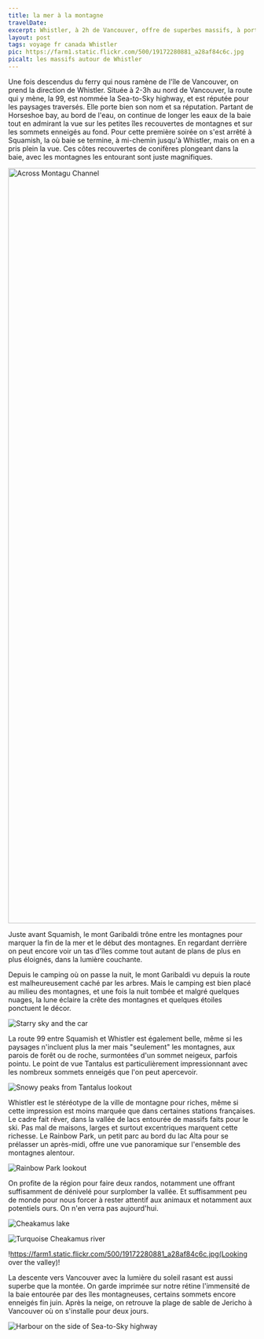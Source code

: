 ```yaml
---
title: la mer à la montagne
travelDate:
excerpt: Whistler, à 2h de Vancouver, offre de superbes massifs, à portée de la côte océanique
layout: post
tags: voyage fr canada Whistler
pic: https://farm1.static.flickr.com/500/19172280881_a28af84c6c.jpg
picalt: les massifs autour de Whistler
---
```

Une fois descendus du ferry qui nous ramène de l'île de Vancouver, on prend la direction de Whistler. Située à 2-3h au nord de Vancouver, la route qui y mène, la 99, est nommée la Sea-to-Sky highway, et est réputée pour les paysages traversés. Elle porte bien son nom et sa réputation. Partant de Horseshoe bay, au bord de l'eau, on continue de longer les eaux de la baie tout en admirant la vue sur les petites îles recouvertes de montagnes et sur les sommets enneigés au fond. Pour cette première soirée on s'est arrêté à Squamish, la où baie se termine, à mi-chemin jusqu'à Whistler, mais on en a pris plein la vue. Ces côtes recouvertes de conifères plongeant dans la baie, avec les montagnes les entourant sont juste magnifiques.

<a data-flickr-embed="true"  href="https://www.flickr.com/photos/107938954@N05/18982198349/in/album-72157654671200600/" title="Across Montagu Channel"><img src="https://c6.staticflickr.com/1/544/18982198349_4ffa4d0866_k.jpg" width="2048" height="1536" alt="Across Montagu Channel"></a><script async src="//embedr.flickr.com/assets/client-code.js" charset="utf-8"></script>

Juste avant Squamish, le mont Garibaldi trône entre les montagnes pour marquer la fin de la mer et le début des montagnes. En regardant derrière on peut encore voir un tas d'îles comme tout autant de plans de plus en plus éloignés, dans la lumière couchante.

Depuis le camping où on passe la nuit, le mont Garibaldi vu depuis la route est malheureusement caché par les arbres. Mais le camping est bien placé au milieu des montagnes, et une fois la nuit tombée et malgré quelques nuages, la lune éclaire la crête des montagnes et quelques étoiles ponctuent le décor.

![](https://farm1.static.flickr.com/447/19162719222_353b722ece_c.jpg "Starry sky and the car")

La route 99 entre Squamish et Whistler est également belle, même si les paysages n'incluent plus la mer mais "seulement" les montagnes, aux parois de forêt ou de roche, surmontées d'un sommet neigeux, parfois pointu. Le point de vue Tantalus est particulièrement impressionnant avec les nombreux sommets enneigés que l'on peut apercevoir.

![](https://farm1.staticflickr.com/390/18983504659_d84f43fe39_k_d.jpg "Snowy peaks from Tantalus lookout")

Whistler est le stéréotype de la ville de montagne pour riches, même si cette impression est moins marquée que dans certaines stations françaises. Le cadre fait rêver, dans la vallée de lacs entourée de massifs faits pour le ski. Pas mal de maisons, larges et surtout excentriques marquent cette richesse.
Le Rainbow Park, un petit parc au bord du lac Alta pour se prélasser un après-midi, offre une vue panoramique sur l'ensemble des montagnes alentour.

![](https://farm1.staticflickr.com/363/18980980338_0a8098c799_k_d.jpg "Rainbow Park lookout")

On profite de la région pour faire deux randos, notamment une offrant suffisamment de dénivelé pour surplomber la vallée. Et suffisamment peu de monde pour nous forcer à rester attentif aux animaux et notamment aux potentiels ours. On n'en verra pas aujourd'hui.

![](https://farm1.static.flickr.com/484/18982115180_a8dc3ed168.jpg "Cheakamus lake")

![](https://farm4.static.flickr.com/3691/19172029611_9c35a00a78.jpg "Turquoise Cheakamus river")

!https://farm1.static.flickr.com/500/19172280881_a28af84c6c.jpg(Looking over the valley)!

La descente vers Vancouver avec la lumière du soleil rasant est aussi superbe que la montée. On garde imprimée sur notre rétine l'immensité de la baie entourée par des îles montagneuses, certains sommets encore enneigés fin juin. Après la neige, on retrouve la plage de sable de Jericho à Vancouver où on s'installe pour deux jours.

![](https://farm4.staticflickr.com/3926/19168381745_859cef03c5_k_d.jpg "Harbour on the side of Sea-to-Sky highway")
